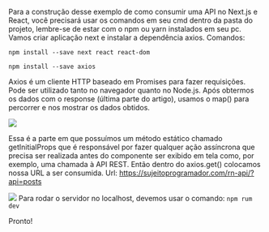 Para a construção desse exemplo de como consumir uma API no Next.js e React, você precisará usar os comandos em seu cmd dentro da pasta do projeto, lembre-se de estar com o npm ou yarn instalados em seu pc. Vamos criar aplicação next e instalar a dependência axios.
Comandos:

```
npm install --save next react react-dom

npm install --save axios
```
Axios é um cliente HTTP baseado em Promises para fazer requisições. Pode ser utilizado tanto no navegador quanto no Node.js.
Após obtermos os dados com o response (última parte do artigo), usamos o map() para percorrer e nos mostrar os dados obtidos.

![](https://media-exp1.licdn.com/dms/image/C5612AQG6pE9yqgcEMg/article-inline_image-shrink_1500_2232/0/1632888933872?e=1675296000&v=beta&t=MR7b-dXdMOyN6WTiHc5IUCDZ60SbzzAp-Krsmu5nSDI)

Essa é a parte em que possuímos um método estático chamado getInitialProps que é responsável por fazer  qualquer ação assíncrona que precisa ser realizada antes do componente ser exibido  em tela como, por exemplo, uma chamada à API REST.
Então dentro do axios.get() colocamos nossa URL a ser consumida.
Url: https://sujeitoprogramador.com/rn-api/?api=posts

![](https://media-exp1.licdn.com/dms/image/C5612AQFnlKzh03bAnA/article-inline_image-shrink_1500_2232/0/1632888647958?e=1675296000&v=beta&t=h_XeJgLyAOBZKEC8FOAgpKN6qRQmf_L7v134t2BmCeE)
Para rodar o servidor no localhost, devemos usar o comando:
`npm rum dev `

Pronto!